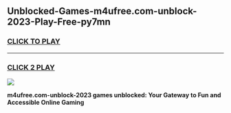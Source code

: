 
## Unblocked-Games-m4ufree.com-unblock-2023-Play-Free-py7mn
<h3>
<a href="https://premium76.site?title=m4ufree.com-unblock-2023&ref=18A1">CLICK TO PLAY</a></h3>
<hr>

<h3>
<a href="https://premium76.site?title=m4ufree.com-unblock-2023&ref=18A1">CLICK 2 PLAY</a>
  
</h3>

<a href="https://premium76.site?title=m4ufree.com-unblock-2023&ref=18A1"><img src="https://clearcache.store/games.png"></a>


**m4ufree.com-unblock-2023 games unblocked: Your Gateway to Fun and Accessible Online Gaming**

